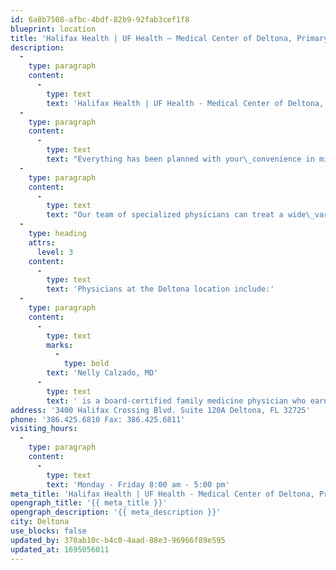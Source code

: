 ```yaml
---
id: 6a8b7508-afbc-4bdf-82b9-92fab3cef1f8
blueprint: location
title: 'Halifax Health | UF Health – Medical Center of Deltona, Primary Care'
description:
  -
    type: paragraph
    content:
      -
        type: text
        text: 'Halifax Health | UF Health - Medical Center of Deltona, Primary Care physicians have extensive training and experience in treating adults, children, adolescents and seniors. From sports injuries to physicals, common colds and preventive medicine, we have your family’s healthcare needs covered. All in a caring environment by professional who make your health a priority.'
  -
    type: paragraph
    content:
      -
        type: text
        text: "Everything has been planned with your\_convenience in mind, to make your experience\_as quick and painless as possible.\_And the best part is...We accept most forms\_of insurance. Cash, checks & credit cards\_are also accepted."
  -
    type: paragraph
    content:
      -
        type: text
        text: "Our team of specialized physicians can treat a wide\_variety of common conditions and illnesses, as well\_as provide routine vaccinations. Schedule an appointment today!"
  -
    type: heading
    attrs:
      level: 3
    content:
      -
        type: text
        text: 'Physicians at the Deltona location include:'
  -
    type: paragraph
    content:
      -
        type: text
        marks:
          -
            type: bold
        text: 'Nelly Calzado, MD'
      -
        type: text
        text: ' is a board-certified family medicine physician who earned her medical degree from Stony Brook School of Medicine. During her medical education, she was involved in various outreach activities withing her community such as free clinics and was honored with induction into the Gold Foundation for Humanism in Medicine Honor Society. Dr, Calzado completed her Family Medicine Residency at Halifax Health Medical. She is bilingual in Spanish and English.'
address: '3400 Halifax Crossing Blvd. Suite 120A Deltona, FL 32725'
phone: '386.425.6810 Fax: 386.425.6811'
visiting_hours:
  -
    type: paragraph
    content:
      -
        type: text
        text: 'Monday - Friday 8:00 am - 5:00 pm'
meta_title: 'Halifax Health | UF Health - Medical Center of Deltona, Primary Care | Halifax Health'
opengraph_title: '{{ meta_title }}'
opengraph_description: '{{ meta_description }}'
city: Deltona
use_blocks: false
updated_by: 370ab10c-b4c0-4aad-88e3-96966f89e595
updated_at: 1695056011
---
```

